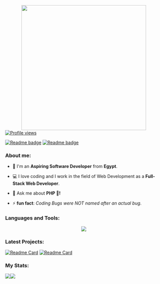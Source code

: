 <div style="text-align: center;"> 
  <img width="400" src="https://readme-typing-svg.herokuapp.com?font=JetBrains+Mono&weight=600&size=30&duration=2500&color=6AA84F&width=535&lines=Hi..;I'm+Muhammad+(:;I+love+Computers!;WBU?;let's+Connect+<3" />
</div>

<div algin="left">
    <a href="https://github.com/0xAlMo3geZ">
        <img src="https://komarev.com/ghpvc/?username=0xAlMo3geZ&color=green" alt="Profile views" />
    </a>  
</div>

[![Readme badge](https://img.shields.io/badge/Portfolio-6AA84F?style=for-the-badge&logo=About.me&logoColor=white)](https://my-portfolio-nine-nu-78.vercel.app/)
[![Readme badge](https://img.shields.io/badge/dynamic/json?style=for-the-badge&labelColor=black&color=%236AA84F&label=Solved&query=solvedOverTotal&url=https%3A%2F%2Fleetcode-badge.vercel.app%2Fapi%2Fusers%2F0xAlMo3geZ&logo=leetcode&logoColor=green)](https://leetcode.com/0xAlMo3geZ/)

<div>
  <h3 align="left">About me:</h3>

  - 👨 I'm an **Aspiring Software Developer** from **Egypt**.

  - 💻 I love coding and I work in the field of Web Development as a **Full-Stack Web Developer**.

  - 💬 Ask me about **PHP 🐘!**

  - ⚡ **fun fact**: *Coding Bugs were NOT named after an actual bug*.
</div>

<div>
  <h3 align="left">Languages and Tools:</h3>
    <a href="https://github.com/0xAlMo3geZ">
        <p align="center">
            <img
                src="https://skillicons.dev/icons?i=html,css,js,bootstrap,jquery,tailwind,vue,node,express,mongo,php,laravel,mysql,git,linux&perline=15" />
        </p>
    </a>
</div>

### Latest Projects: 

[![Readme Card](https://github-readme-stats.vercel.app/api/pin/?username=0xAlMo3geZ&repo=laragigs&theme=gotham&hide_border=true)](https://github.com/0xAlMo3geZ/laragigs)
[![Readme Card](https://github-readme-stats.vercel.app/api/pin/?username=0xAlMo3geZ&repo=larazillow&theme=gotham&hide_border=true)](https://github.com/0xAlMo3geZ/larazillow)

### My Stats:

<div align="left">
    <a href="https://github.com/0xAlMo3geZ">
        <img align="center" src="https://github-readme-streak-stats.herokuapp.com/?user=0xAlMo3geZ&theme=gotham&hide_border=true" /><img align="center" src="https://github-readme-stats.vercel.app/api?username=0xAlMo3geZ&theme=gotham&show_icons=true&hide_border=true&hide_rank=true" />
    </a>
</div>
